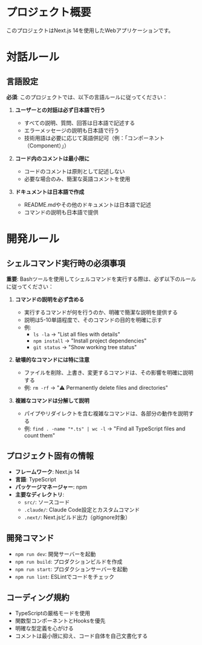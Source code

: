 # プロジェクト概要

このプロジェクトはNext.js 14を使用したWebアプリケーションです。

# 対話ルール

## 言語設定

**必須**: このプロジェクトでは、以下の言語ルールに従ってください：

1. **ユーザーとの対話は必ず日本語で行う**
   - すべての説明、質問、回答は日本語で記述する
   - エラーメッセージの説明も日本語で行う
   - 技術用語は必要に応じて英語併記可（例：「コンポーネント（Component）」）

2. **コード内のコメントは最小限に**
   - コードのコメントは原則として記述しない
   - 必要な場合のみ、簡潔な英語コメントを使用

3. **ドキュメントは日本語で作成**
   - README.mdやその他のドキュメントは日本語で記述
   - コマンドの説明も日本語で提供

# 開発ルール

## シェルコマンド実行時の必須事項

**重要**: Bashツールを使用してシェルコマンドを実行する際は、必ず以下のルールに従ってください：

1. **コマンドの説明を必ず含める**
   - 実行するコマンドが何を行うのか、明確で簡潔な説明を提供する
   - 説明は5-10単語程度で、そのコマンドの目的を明確に示す
   - 例: 
     - `ls -la` → "List all files with details"
     - `npm install` → "Install project dependencies"
     - `git status` → "Show working tree status"

2. **破壊的なコマンドには特に注意**
   - ファイルを削除、上書き、変更するコマンドは、その影響を明確に説明する
   - 例: `rm -rf` → "⚠️ Permanently delete files and directories"

3. **複雑なコマンドは分解して説明**
   - パイプやリダイレクトを含む複雑なコマンドは、各部分の動作を説明する
   - 例: `find . -name "*.ts" | wc -l` → "Find all TypeScript files and count them"

## プロジェクト固有の情報

- **フレームワーク**: Next.js 14
- **言語**: TypeScript
- **パッケージマネージャー**: npm
- **主要なディレクトリ**:
  - `src/`: ソースコード
  - `.claude/`: Claude Code設定とカスタムコマンド
  - `.next/`: Next.jsビルド出力（gitignore対象）

## 開発コマンド

- `npm run dev`: 開発サーバーを起動
- `npm run build`: プロダクションビルドを作成
- `npm run start`: プロダクションサーバーを起動
- `npm run lint`: ESLintでコードをチェック

## コーディング規約

- TypeScriptの厳格モードを使用
- 関数型コンポーネントとHooksを優先
- 明確な型定義を心がける
- コメントは最小限に抑え、コード自体を自己文書化する